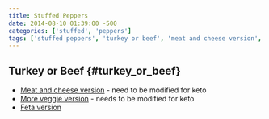```yaml
---
title: Stuffed Peppers
date: 2014-08-10 01:39:00 -500
categories: ['stuffed', 'peppers']
tags: ['stuffed peppers', 'turkey or beef', 'meat and cheese version', 'feta version', 'more veggie version']
---
```


## Turkey or Beef {#turkey_or_beef}

-   [Meat and cheese version](http://allrecipes.com/recipe/stuffed-green-peppers-i/) - need to be modified for keto
-   [More veggie version](http://allrecipes.com/Recipe/Stuffed-Peppers-with-Turkey-and-Vegetables/Detail.aspx) - needs to be modified for keto
-   [Feta version](http://allrecipes.com/Recipe/Feta-and-Turkey-Stuffed-Green-Peppers/Detail.aspx)

